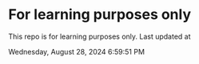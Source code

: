 # For learning purposes only
This repo is for learning purposes only.
Last updated at

Wednesday, August 28, 2024 6:59:51 PM

